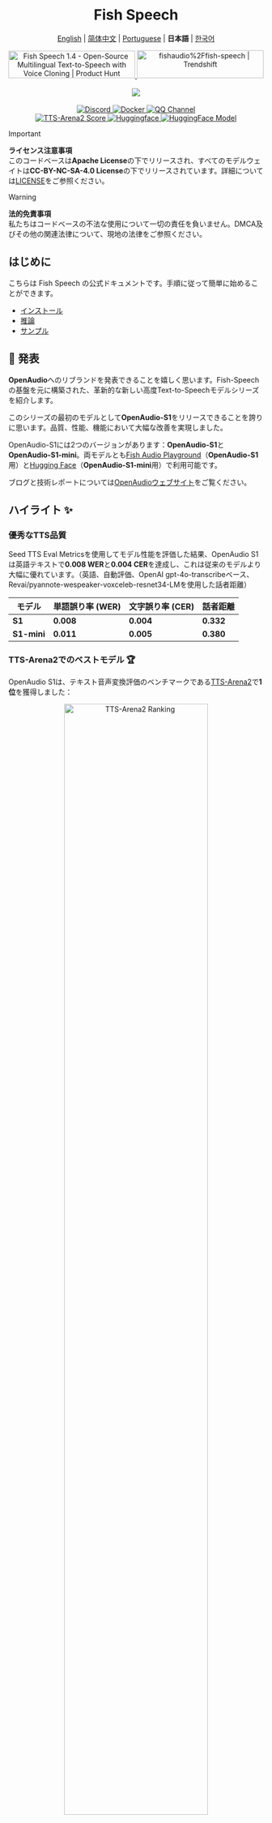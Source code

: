 <div align="center">
<h1>Fish Speech</h1>

[English](../README.md) | [简体中文](README.zh.md) | [Portuguese](README.pt-BR.md) | **日本語** | [한국어](README.ko.md) <br>

<a href="https://www.producthunt.com/posts/fish-speech-1-4?embed=true&utm_source=badge-featured&utm_medium=badge&utm_souce=badge-fish&#0045;speech&#0045;1&#0045;4" target="_blank">
    <img src="https://api.producthunt.com/widgets/embed-image/v1/featured.svg?post_id=488440&theme=light" alt="Fish&#0032;Speech&#0032;1&#0046;4 - Open&#0045;Source&#0032;Multilingual&#0032;Text&#0045;to&#0045;Speech&#0032;with&#0032;Voice&#0032;Cloning | Product Hunt" style="width: 250px; height: 54px;" width="250" height="54" />
</a>
<a href="https://trendshift.io/repositories/7014" target="_blank">
    <img src="https://trendshift.io/api/badge/repositories/7014" alt="fishaudio%2Ffish-speech | Trendshift" style="width: 250px; height: 55px;" width="250" height="55"/>
</a>
<br>
</div>
<br>

<div align="center">
    <img src="https://count.getloli.com/get/@fish-speech?theme=asoul" /><br>
</div>

<br>

<div align="center">
    <a target="_blank" href="https://discord.gg/Es5qTB9BcN">
        <img alt="Discord" src="https://img.shields.io/discord/1214047546020728892?color=%23738ADB&label=Discord&logo=discord&logoColor=white&style=flat-square"/>
    </a>
    <a target="_blank" href="https://hub.docker.com/r/fishaudio/fish-speech">
        <img alt="Docker" src="https://img.shields.io/docker/pulls/fishaudio/fish-speech?style=flat-square&logo=docker"/>
    </a>
    <a target="_blank" href="https://pd.qq.com/s/bwxia254o">
      <img alt="QQ Channel" src="https://img.shields.io/badge/QQ-blue?logo=tencentqq">
    </a>
</div>

<div align="center">
    <a target="_blank" href="https://huggingface.co/spaces/TTS-AGI/TTS-Arena-V2">
      <img alt="TTS-Arena2 Score" src="https://img.shields.io/badge/TTS_Arena2-Rank_%231-gold?style=flat-square&logo=trophy&logoColor=white">
    </a>
    <a target="_blank" href="https://huggingface.co/spaces/fishaudio/fish-speech-1">
        <img alt="Huggingface" src="https://img.shields.io/badge/🤗%20-space%20demo-yellow"/>
    </a>
    <a target="_blank" href="https://huggingface.co/fishaudio/openaudio-s1-mini">
        <img alt="HuggingFace Model" src="https://img.shields.io/badge/🤗%20-models-orange"/>
    </a>
</div>

> [!IMPORTANT]
> **ライセンス注意事項**  
> このコードベースは**Apache License**の下でリリースされ、すべてのモデルウェイトは**CC-BY-NC-SA-4.0 License**の下でリリースされています。詳細については[LICENSE](../LICENSE)をご参照ください。

> [!WARNING]
> **法的免責事項**  
> 私たちはコードベースの不法な使用について一切の責任を負いません。DMCA及びその他の関連法律について、現地の法律をご参照ください。

## はじめに

こちらは Fish Speech の公式ドキュメントです。手順に従って簡単に始めることができます。

- [インストール](https://speech.fish.audio/ja/install/)
- [推論](https://speech.fish.audio/ja/inference/)
- [サンプル](https://speech.fish.audio/examples)

## 🎉 発表

**OpenAudio**へのリブランドを発表できることを嬉しく思います。Fish-Speechの基盤を元に構築された、革新的な新しい高度Text-to-Speechモデルシリーズを紹介します。

このシリーズの最初のモデルとして**OpenAudio-S1**をリリースできることを誇りに思います。品質、性能、機能において大幅な改善を実現しました。

OpenAudio-S1には2つのバージョンがあります：**OpenAudio-S1**と**OpenAudio-S1-mini**。両モデルとも[Fish Audio Playground](https://fish.audio)（**OpenAudio-S1**用）と[Hugging Face](https://huggingface.co/fishaudio/openaudio-s1-mini)（**OpenAudio-S1-mini**用）で利用可能です。

ブログと技術レポートについては[OpenAudioウェブサイト](https://openaudio.com/blogs/s1)をご覧ください。

## ハイライト ✨

### **優秀なTTS品質**

Seed TTS Eval Metricsを使用してモデル性能を評価した結果、OpenAudio S1は英語テキストで**0.008 WER**と**0.004 CER**を達成し、これは従来のモデルより大幅に優れています。（英語、自動評価、OpenAI gpt-4o-transcribeベース、Revai/pyannote-wespeaker-voxceleb-resnet34-LMを使用した話者距離）

| モデル | 単語誤り率 (WER) | 文字誤り率 (CER) | 話者距離 |
|-------|------------------|------------------|----------|
| **S1** | **0.008** | **0.004** | **0.332** |
| **S1-mini** | **0.011** | **0.005** | **0.380** |

### **TTS-Arena2でのベストモデル** 🏆

OpenAudio S1は、テキスト音声変換評価のベンチマークである[TTS-Arena2](https://arena.speechcolab.org/)で**1位**を獲得しました：

<div align="center">
    <img src="assets/Elo.jpg" alt="TTS-Arena2 Ranking" style="width: 75%;" />
</div>

### **音声制御**
OpenAudio S1は**音声合成を強化するための様々な感情、トーン、特別なマーカーをサポート**しています：

- **基本感情**:
```
(怒った) (悲しい) (興奮した) (驚いた) (満足した) (喜んだ) 
(恐れた) (心配した) (動揺した) (緊張した) (イライラした) (憂鬱な)
(共感的な) (恥ずかしい) (嫌悪した) (感動した) (誇らしい) (リラックスした)
(感謝する) (自信のある) (興味のある) (好奇心のある) (混乱した) (喜びに満ちた)
```

- **高度な感情**:
```
(軽蔑的な) (不幸な) (不安な) (ヒステリックな) (無関心な) 
(せっかちな) (罪悪感のある) (軽蔑した) (パニックした) (激怒した) (しぶしぶの)
(熱心な) (不賛成の) (否定的な) (否認する) (驚愕した) (真剣な)
(皮肉な) (宥める) (慰める) (誠実な) (冷笑する)
(躊躇する) (屈服する) (苦痛な) (気まずい) (面白がる)
```

- **トーンマーカー**:
```
(急いだトーン) (叫ぶ) (悲鳴) (囁く) (柔らかいトーン)
```

- **特別な音響効果**:
```
(笑う) (くすくす笑う) (すすり泣く) (大声で泣く) (ため息) (息切れ)
(うめく) (群衆の笑い声) (背景の笑い声) (聴衆の笑い声)
```

また、「ハ、ハ、ハ」を使って制御することもでき、あなた自身が探索できる多くの他のケースがあります。

（現在、英語、中国語、日本語をサポートしており、より多くの言語が近日公開予定です！）

### **2種類のモデル**

| モデル | サイズ | 利用可能性 | 機能 |
|-------|--------|------------|------|
| **S1** | 4Bパラメータ | [fish.audio](fish.audio)で利用可能 | フル機能のフラッグシップモデル |
| **S1-mini** | 0.5Bパラメータ | huggingface [hf space](https://huggingface.co/spaces/fishaudio/openaudio-s1-mini)で利用可能 | コア機能を持つ蒸留版 |

S1とS1-miniの両方がオンライン人間フィードバック強化学習（RLHF）を組み込んでいます。

## **機能**

1. **ゼロショット・少数ショットTTS：** 10〜30秒の音声サンプルを入力して高品質のTTS出力を生成します。**詳細なガイドラインについては、[Voice Cloning Best Practices](https://docs.fish.audio/text-to-speech/voice-clone-best-practices)をご覧ください。**

2. **多言語・言語横断サポート：** 多言語テキストを入力ボックスにコピー&ペーストするだけで、言語を気にする必要はありません。現在、英語、日本語、韓国語、中国語、フランス語、ドイツ語、アラビア語、スペイン語をサポートしています。

3. **音素依存なし：** モデルは強い汎化能力を持ち、TTSに音素に依存しません。どの言語の文字体系のテキストも処理できます。

4. **高精度：** Seed-TTS Evalで約0.4%の低いCER（文字誤り率）と約0.8%のWER（単語誤り率）を達成します。

5. **高速：** fish-tech加速により、Nvidia RTX 4060ラップトップで約1:5、Nvidia RTX 4090で約1:15のリアルタイム係数を実現します。

6. **WebUI推論：** 使いやすいGradioベースのWeb UIを搭載し、Chrome、Firefox、Edgeなどのブラウザと互換性があります。

7. **デプロイフレンドリー：** Linux と Windows をネイティブサポートし（macOS サポートも近日対応予定）、パフォーマンスの低下を最小限に抑えながら、推論サーバーを簡単にセットアップできます。

## **メディア・デモ**

<div align="center">

### **ソーシャルメディア**
<a href="https://x.com/FishAudio/status/1929915992299450398" target="_blank">
    <img src="https://img.shields.io/badge/𝕏-Latest_Demo-black?style=for-the-badge&logo=x&logoColor=white" alt="Latest Demo on X" />
</a>

### **インタラクティブデモ**
<a href="https://fish.audio" target="_blank">
    <img src="https://img.shields.io/badge/Fish_Audio-Try_OpenAudio_S1-blue?style=for-the-badge" alt="Try OpenAudio S1" />
</a>
<a href="https://huggingface.co/spaces/fishaudio/openaudio-s1-mini" target="_blank">
    <img src="https://img.shields.io/badge/Hugging_Face-Try_S1_Mini-yellow?style=for-the-badge" alt="Try S1 Mini" />
</a>

### **ビデオショーケース**

<a href="https://www.youtube.com/watch?v=SYuPvd7m06A" target="_blank">
    <img src="../docs/assets/Thumbnail.jpg" alt="OpenAudio S1 Video" style="width: 50%;" />
</a>

### **音声サンプル**
<div style="margin: 20px 0;">
    <em>高品質の音声サンプルは間もなく公開予定で、異なる言語と感情における私たちの多言語TTS機能を実演します。</em>
</div>

</div>

---

## ドキュメント

- [環境構築](ja/install.md)
- [推論](ja/inference.md)

## クレジット

- [VITS2 (daniilrobnikov)](https://github.com/daniilrobnikov/vits2)
- [Bert-VITS2](https://github.com/fishaudio/Bert-VITS2)
- [GPT VITS](https://github.com/innnky/gpt-vits)
- [MQTTS](https://github.com/b04901014/MQTTS)
- [GPT Fast](https://github.com/pytorch-labs/gpt-fast)
- [GPT-SoVITS](https://github.com/RVC-Boss/GPT-SoVITS)
- [Qwen3](https://github.com/QwenLM/Qwen3)

## 技術レポート (V1.4)
```bibtex
@misc{fish-speech-v1.4,
      title={Fish-Speech: Leveraging Large Language Models for Advanced Multilingual Text-to-Speech Synthesis},
      author={Shijia Liao and Yuxuan Wang and Tianyu Li and Yifan Cheng and Ruoyi Zhang and Rongzhi Zhou and Yijin Xing},
      year={2024},
      eprint={2411.01156},
      archivePrefix={arXiv},
      primaryClass={cs.SD},
      url={https://arxiv.org/abs/2411.01156},
}
```
